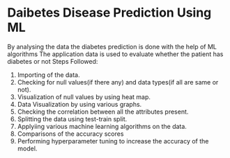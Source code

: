 # Daibetes Disease Prediction Using ML 
 By analysing the data the diabetes prediction is done with the help of ML algorithms
 The application data is used to evaluate whether the patient has diabetes or not
 Steps Followed:

1. Importing of the data.
2. Checking for null values(if there any) and data types(if all are same or not).
3. Visualization of null values by using heat map.
4. Data Visualization by using various graphs.
5. Checking the correlation between all the attributes present.
6. Splitting the data using test-train split.
7. Applyiing various machine learning algorithms on the data.
8. Comparisons of the accuracy scores
9. Performing hyperparameter tuning to increase the accuracy of the model.